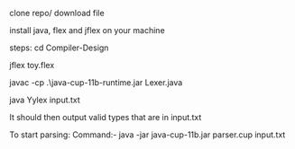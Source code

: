 clone repo/ download file

install java, flex and jflex on your machine

steps:
cd Compiler-Design

jflex toy.flex

javac -cp .\java-cup-11b-runtime.jar Lexer.java

java Yylex input.txt

It should then output valid types that are in input.txt

To start parsing:
Command:- java -jar java-cup-11b.jar parser.cup  input.txt

